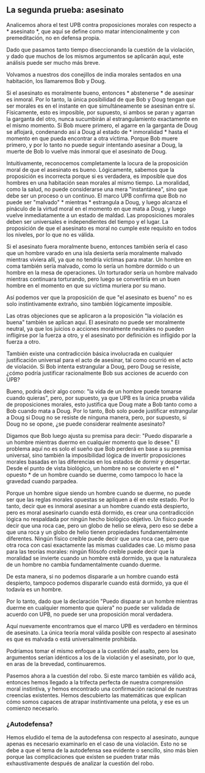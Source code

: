 ## La segunda prueba: asesinato

Analicemos ahora el test UPB contra proposiciones morales con respecto a * asesinato *, que aquí se define como matar intencionalmente y con premeditación, no en defensa propia.

Dado que pasamos tanto tiempo diseccionando la cuestión de la violación, y dado que muchos de los mismos argumentos se aplicarán aquí, este análisis puede ser mucho más breve.

Volvamos a nuestros dos conejillos de india morales sentados en una habitación, los llamaremos Bob y Doug.

Si el asesinato es moralmente bueno, entonces * abstenerse * de asesinar es inmoral. Por lo tanto, la única posibilidad de que Bob y Doug tengan que ser morales es en el instante en que simultáneamente se asesinan entre sí. Físicamente, esto es imposible, por supuesto, si ambos se paran y agarran la garganta del otro, nunca sucumbirán al estrangulamiento exactamente en el mismo momento. Si Bob muere primero, el agarre en la garganta de Doug se aflojará, condenando así a Doug al estado de * inmoralidad * hasta el momento en que pueda encontrar a otra víctima. Porque Bob muere primero, y por lo tanto no puede seguir intentando asesinar a Doug, la muerte de Bob lo vuelve más inmoral que el asesinato de Doug.

Intuitivamente, reconocemos completamente la locura de la proposición moral de que el asesinato es bueno. Lógicamente, sabemos que la proposición es incorrecta porque si es verdadera, es imposible que dos hombres en una habitación sean morales al mismo tiempo. La moralidad, como la salud, no puede considerarse una mera "instantánea", sino que debe ser un proceso o un continuo. El marco UPB confirma que Bob no puede ser "malvado" * mientras * estrangula a Doug, y luego alcanza el pináculo de la virtud moral en el momento en que mata a Doug, y luego vuelve inmediatamente a un estado de maldad. Las proposiciones morales deben ser universales e independientes del tiempo y el lugar. La proposición de que el asesinato es moral no cumple este requisito en todos los niveles, por lo que no es válida.

Si el asesinato fuera moralmente bueno, entonces también sería el caso que un hombre varado en una isla desierta sería moralmente malvado mientras viviera allí, ya que no tendría víctimas para matar. Un hombre en coma también sería malvado, como lo sería un hombre dormido o un hombre en la mesa de operaciones. Un torturador sería un hombre malvado mientras continuara torturando, pero luego se convertiría en un buen hombre en el momento en que su víctima muriera por su mano.

Así podemos ver que la proposición de que "el asesinato es bueno" no es solo instintivamente extraño, sino también lógicamente imposible.

Las otras objeciones que se aplicaron a la proposición "la violación es buena" también se aplican aquí. El asesinato no puede ser moralmente neutral, ya que los juicios o acciones moralmente neutrales no pueden infligirse por la fuerza a otro, y el asesinato por definición es infligido por la fuerza a otro.

También existe una contradicción básica involucrada en cualquier justificación universal para el acto de asesinar, tal como ocurrió en el acto de violación. Si Bob intenta estrangular a Doug, pero Doug se resiste, ¿cómo podría justificar racionalmente Bob sus acciones de acuerdo con UPB?

Bueno, podría decir algo como: "la vida de un hombre puede tomarse cuando quieras", pero, por supuesto, ya que UPB es la única prueba válida de proposiciones morales, esto justifica que Doug mate a Bob tanto como a Bob cuando mata a Doug. Por lo tanto, Bob solo puede justificar estrangular a Doug si Doug no se resiste de ninguna manera, pero, por supuesto, si Doug no se opone, ¿se puede considerar realmente asesinato?

Digamos que Bob luego ajusta su premisa para decir: "Puedo dispararle a un hombre mientras duermo en cualquier momento que lo desee." El problema aquí no es solo el sueño que Bob perderá en base a su premisa universal, sino también la imposibilidad lógica de invertir proposiciones morales basadas en las diferencias en los estados de dormir y despertar. Desde el punto de vista biológico, un hombre no se convierte en el * opuesto * de un hombre cuando se duerme, como tampoco lo hace la gravedad cuando parpadea.

Porque un hombre sigue siendo un hombre cuando se duerme, no puede ser que las reglas morales opuestas se apliquen a él en este estado. Por lo tanto, decir que es inmoral asesinar a un hombre cuando está despierto, pero es moral asesinarlo cuando está dormido, es crear una contradicción lógica no respaldada por ningún hecho biológico objetivo. Un físico puede decir que una roca cae, pero un globo de helio se eleva, pero eso se debe a que una roca y un globo de helio tienen propiedades fundamentalmente diferentes. Ningún físico creíble puede decir que una roca cae, pero que otra roca con casi exactamente las mismas cualidades cae. Lo mismo pasa para las teorías morales: ningún filósofo creíble puede decir que la moralidad se invierte cuando un hombre está dormido, ya que la naturaleza de un hombre no cambia fundamentalmente cuando duerme.

De esta manera, si no podemos dispararle a un hombre cuando está despierto, tampoco podemos dispararle cuando está dormido, ya que él todavía es un hombre.

Por lo tanto, dado que la declaración "Puedo disparar a un hombre mientras duerme en cualquier momento que quiera" no puede ser validada de acuerdo con UPB, no puede ser una proposición moral verdadera.

Aquí nuevamente encontramos que el marco UPB es verdadero en términos de asesinato. La única teoría moral válida posible con respecto al asesinato es que es malvada o está universalmente prohibida.

Podríamos tomar el mismo enfoque a la cuestión del asalto, pero los argumentos serían idénticos a los de la violación y el asesinato, por lo que, en aras de la brevedad, continuaremos.

Pasemos ahora a la cuestión del robo. Si este marco también es válido acá, entonces hemos llegado a la trifecta perfecta de nuestra comprensión moral instintiva, y hemos encontrado una confirmación racional de nuestras creencias existentes. Hemos descubierto las matemáticas que explican cómo somos capaces de atrapar instintivamente una pelota, y ese es un comienzo necesario.

### ¿Autodefensa?

Hemos eludido el tema de la autodefensa con respecto al asesinato, aunque apenas es necesario examinarlo en el caso de una violación. Esto no se debe a que el tema de la autodefensa sea evidente o sencillo, sino más bien porque las complicaciones que existen se pueden tratar más exhaustivamente después de analizar la cuestión del robo.